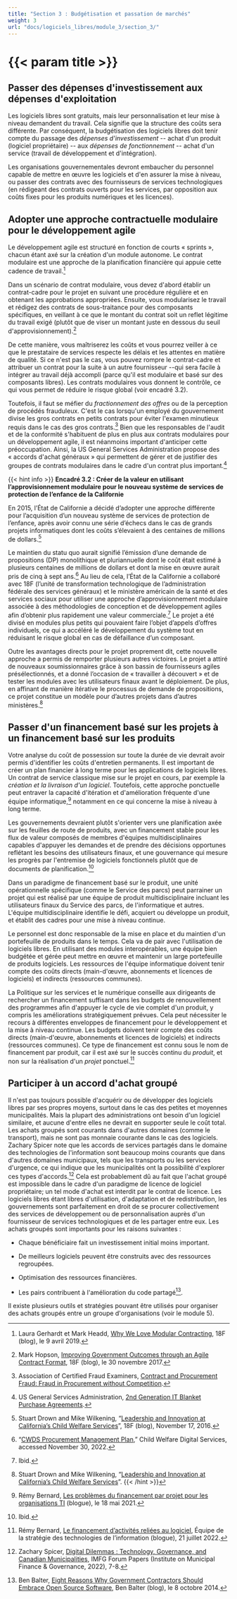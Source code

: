 ```yaml
---
title: "Section 3 : Budgétisation et passation de marchés"
weight: 3
url: "docs/logiciels_libres/module_3/section_3/"
---
```


# {{< param title >}}

## Passer des dépenses d'investissement aux dépenses d'exploitation

Les logiciels libres sont gratuits, mais leur personnalisation et leur mise à niveau demandent du travail. Cela signifie que la structure des coûts sera différente. Par conséquent, la budgétisation des logiciels libres doit tenir compte du passage des *dépenses d'investissement* -- achat d'un produit (logiciel propriétaire) -- aux *dépenses de fonctionnement* -- achat d'un service (travail de développement et d'intégration).

Les organisations gouvernementales devront embaucher du personnel capable de mettre en œuvre les logiciels et d'en assurer la mise à niveau, ou passer des contrats avec des fournisseurs de services technologiques (en rédigeant des contrats ouverts pour les services, par opposition aux coûts fixes pour les produits numériques et les licences).

## Adopter une approche contractuelle modulaire pour le développement agile

Le développement agile est structuré en fonction de courts « sprints », chacun étant axé sur la création d'un module autonome. Le contrat modulaire est une approche de la planification financière qui appuie cette cadence de travail.[^39]

Dans un scénario de contrat modulaire, vous devez d'abord établir un contrat-cadre pour le projet en suivant une procédure régulière et en obtenant les approbations appropriées. Ensuite, vous modularisez le travail et rédigez des contrats de sous-traitance pour des composants spécifiques, en veillant à ce que le montant du contrat soit un reflet légitime du travail exigé (plutôt que de viser un montant juste en dessous du seuil d'approvisionnement).[^40]

De cette manière, vous maîtriserez les coûts et vous pourrez veiller à ce que le prestataire de services respecte les délais et les attentes en matière de qualité. Si ce n'est pas le cas, vous pouvez rompre le contrat-cadre et attribuer un contrat pour la suite à un autre fournisseur --qui sera facile à intégrer au travail déjà accompli (parce qu'il est modulaire et basé sur des composants libres). Les contrats modulaires vous donnent le contrôle, ce qui vous permet de réduire le risque global (voir encadré 3.2).

Toutefois, il faut se méfier du *fractionnement des offres* ou de la perception de procédés frauduleux. C'est le cas lorsqu'un employé du gouvernement divise les gros contrats en petits contrats pour éviter l'examen minutieux requis dans le cas des gros contrats.[^41] Bien que les responsables de l'audit et de la conformité s'habituent de plus en plus aux contrats modulaires pour un développement agile, il est néanmoins important d'anticiper cette préoccupation. Ainsi, la US General Services Administration propose des « accords d'achat généraux » qui permettent de gérer et de justifier des groupes de contrats modulaires dans le cadre d'un contrat plus important.[^42]

{{< hint info >}}
**Encadré 3.2 : Créer de la valeur en utilisant l’approvisionnement modulaire pour le nouveau système de services de protection de l’enfance de la Californie**

En 2015, l’État de Californie a décidé d’adopter une approche différente pour l’acquisition d’un nouveau système de services de protection de l’enfance, après avoir connu une série d’échecs dans le cas de grands projets informatiques dont les coûts s’élevaient à des centaines de millions de dollars.[^1]

Le maintien du statu quo aurait signifié l’émission d’une demande de propositions (DP) monolithique et pluriannuelle dont le coût était estimé à plusieurs centaines de millions de dollars et dont la mise en œuvre aurait pris de cinq à sept ans.[^2] Au lieu de cela, l’État de la Californie a collaboré avec 18F (l’unité de transformation technologique de l’administration fédérale des services généraux) et le ministère américain de la santé et des services sociaux pour utiliser une approche d’approvisionnement modulaire associée à des méthodologies de conception et de développement agiles afin d’obtenir plus rapidement une valeur commerciale.[^3] Le projet a été divisé en modules plus petits qui pouvaient faire l’objet d’appels d’offres individuels, ce qui a accéléré le développement du système tout en réduisant le risque global en cas de défaillance d’un composant.

Outre les avantages directs pour le projet proprement dit, cette nouvelle approche a permis de remporter plusieurs autres victoires. Le projet a attiré de nouveaux soumissionnaires grâce à son bassin de fournisseurs agiles présélectionnés, et a donné l’occasion de « travailler à découvert » et de tester les modules avec les utilisateurs finaux avant le déploiement. De plus, en affinant de manière itérative le processus de demande de propositions, ce projet constitue un modèle pour d’autres projets dans d’autres ministères.[^4]

[^1]: Stuart Drown and Mike Wilkening, “[Leadership and Innovation at California’s Child Welfare Services](https://18f.gsa.gov/2016/11/17/leadership-innovation-california-child-welfare-services/)”, 18F (blog), November 17, 2016.

[^2]: “[CWDS Procurement Management Plan](https://cwds.ca.gov/project_management_plan),” Child Welfare Digital Services, accessed November 30, 2022.

[^3]: Ibid.

[^4]: Stuart Drown and Mike Wilkening, “[Leadership and Innovation at California’s Child Welfare Services](https://18f.gsa.gov/2016/11/17/leadership-innovation-california-child-welfare-services/)”.
{{< /hint >}}

## Passer d'un financement basé sur les projets à un financement basé sur les produits

Votre analyse du coût de possession sur toute la durée de vie devrait avoir permis d'identifier les coûts d'entretien permanents. Il est important de créer un plan financier à long terme pour les applications de logiciels libres. Un contrat de service classique mise sur le projet en cours, par exemple la *création et la livraison d'un logiciel*. Toutefois, cette approche ponctuelle peut entraver la capacité d'itération et d'amélioration fréquente d'une équipe informatique,[^43] notamment en ce qui concerne la mise à niveau à long terme.

Les gouvernements devraient plutôt s'orienter vers une planification axée sur les feuilles de route de produits, avec un financement stable pour les flux de valeur composés de membres d'équipes multidisciplinaires capables d'appuyer les demandes et de prendre des décisions opportunes reflétant les besoins des utilisateurs finaux, et une gouvernance qui mesure les progrès par l'entremise de logiciels fonctionnels plutôt que de documents de planification.[^44]

Dans un paradigme de financement basé sur le produit, une unité opérationnelle spécifique (comme le Service des parcs) peut parrainer un projet qui est réalisé par une équipe de produit multidisciplinaire incluant les utilisateurs finaux du Service des parcs, de l'informatique et autres. L'équipe multidisciplinaire identifie le défi, acquiert ou développe un produit, et établit des cadres pour une mise à niveau continue.

Le personnel est donc responsable de la mise en place et du maintien d'un portefeuille de produits dans le temps. Cela va de pair avec l'utilisation de logiciels libres. En utilisant des modules interopérables, une équipe bien budgétée et gérée peut mettre en œuvre et maintenir un large portefeuille de produits logiciels. Les ressources de l'équipe informatique doivent tenir compte des coûts directs (main-d'œuvre, abonnements et licences de logiciels) et indirects (ressources communes).

La Politique sur les services et le numérique conseille aux dirigeants de rechercher un financement suffisant dans les budgets de renouvellement des programmes afin d'appuyer le cycle de vie complet d'un produit, y compris les améliorations stratégiquement prévues. Cela peut nécessiter le recours à différentes enveloppes de financement pour le développement et la mise à niveau continue. Les budgets doivent tenir compte des coûts directs (main-d'œuvre, abonnements et licences de logiciels) et indirects (ressources communes). Ce type de financement est connu sous le nom de financement par produit, car il est axé sur le succès continu du *produit*, et non sur la réalisation d'un *projet* ponctuel.[^45]

## Participer à un accord d'achat groupé

Il n'est pas toujours possible d'acquérir ou de développer des logiciels libres par ses propres moyens, surtout dans le cas des petites et moyennes municipalités. Mais la plupart des administrations ont besoin d'un logiciel similaire, et aucune d'entre elles ne devrait en supporter seule le coût total. Les achats groupés sont courants dans d'autres domaines (comme le transport), mais ne sont pas monnaie courante dans le cas des logiciels. Zachary Spicer note que les accords de services partagés dans le domaine des technologies de l'information sont beaucoup moins courants que dans d'autres domaines municipaux, tels que les transports ou les services d'urgence, ce qui indique que les municipalités ont la possibilité d'explorer ces types d'accords.[^46] Cela est probablement dû au fait que l'achat groupé est impossible dans le cadre d'un paradigme de licence de logiciel propriétaire; un tel mode d'achat est interdit par le contrat de licence. Les logiciels libres étant libres d'utilisation, d'adaptation et de redistribution, les gouvernements sont parfaitement en droit de se procurer collectivement des services de développement ou de personnalisation auprès d'un fournisseur de services technologiques et de les partager entre eux. Les achats groupés sont importants pour les raisons suivantes :

- Chaque bénéficiaire fait un investissement initial moins important.

- De meilleurs logiciels peuvent être construits avec des ressources regroupées.

- Optimisation des ressources financières.

- Les pairs contribuent à l'amélioration du code partagé[^47].

Il existe plusieurs outils et stratégies pouvant être utilisés pour organiser des achats groupés entre un groupe d'organisations (voir le module 5).

[^39]: Laura Gerhardt et Mark Headd, [Why We Love Modular Contracting](https://18f.gsa.gov/2019/04/09/why-we-love-modular-contracting/), 18F (blog), le 9 avril 2019.

[^40]: Mark Hopson, [Improving Government Outcomes through an Agile Contract Format](https://18f.gsa.gov/2017/11/30/improving-government-outcomes-through-an-agile-contract-format/), 18F (blog), le 30 novembre 2017.

[^41]: Association of Certified Fraud Examiners, [Contract and Procurement Fraud: Fraud in Procurement without Competition](https://www.acfe.com/training-events-and-products/all-events/seminar-topics/contract-and-procurement-fraud).

[^42]: US General Services Administration, [2nd Generation IT Blanket Purchase Agreements](https://www.gsa.gov/technology/technology-purchasing-programs/mas-information-technology/buy-from-mas-information-technology/2nd-generation-it-blanket-purchase-agreements).

[^43]: Rémy Bernard, [Les problèmes du financement par projet pour les organisations TI](https://sara-sabr.github.io/ITStrategy/2021/05/18/problemes-financement-par-projet.html) (blogue), le 18 mai 2021.

[^44]: Ibid.

[^45]: Rémy Bernard, [Le financement d’activités reliées au logiciel](https://sara-sabr.github.io/ITStrategy/2022/07/21/financement-activites-logiciel.html), Équipe de la stratégie des technologies de l’information (blogue), 21 juillet 2022.

[^46]: Zachary Spicer, [Digital Dilemmas : Technology, Governance, and Canadian Municipalities](https://imfg.munkschool.utoronto.ca/research/doc/?doc_id=597), IMFG Forum Papers (Institute on Municipal Finance & Governance, 2022), 7-8.

[^47]: Ben Balter, [Eight Reasons Why Government Contractors Should Embrace Open Source Software](https://ben.balter.com/2014/10/08/why-government-contractors-should-embrace-open-source/), Ben Balter (blog), le 8 octobre 2014.
